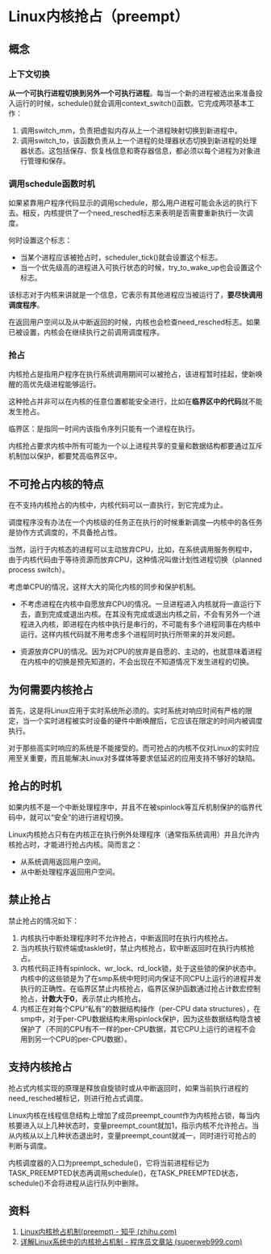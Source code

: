 # Linux内核抢占（preempt）

## 概念

### 上下文切换

**从一个可执行进程切换到另外一个可执行进程**。每当一个新的进程被选出来准备投入运行的时候，schedule()就会调用context_switch()函数。它完成两项基本工作：

1. 调用switch_mm，负责把虚拟内存从上一个进程映射切换到新进程中。
2. 调用switch_to，该函数负责从上一个进程的处理器状态切换到新进程的处理器状态。这包括保存、恢复栈信息和寄存器信息，都必须以每个进程为对象进行管理和保存。

### 调用schedule函数时机

如果紧靠用户程序代码显示的调用schedule，那么用户进程可能会永远的执行下去。相反，内核提供了一个need_resched标志来表明是否需要重新执行一次调度。

何时设置这个标志：

- 当某个进程应该被抢占时，scheduler_tick()就会设置这个标志。
- 当一个优先级高的进程进入可执行状态的时候，try_to_wake_up也会设置这个标志。

该标志对于内核来讲就是一个信息，它表示有其他进程应当被运行了，**要尽快调用调度程序**。

在返回用户空间以及从中断返回的时候，内核也会检查need_resched标志。如果已被设置，内核会在继续执行之前调用调度程序。

### 抢占

内核抢占是指用户程序在执行系统调用期间可以被抢占，该进程暂时挂起，使新唤醒的高优先级进程能够运行。

这种抢占并非可以在内核的任意位置都能安全进行，比如在**临界区中的代码**就不能发生抢占。

临界区：是指同一时间内该指令序列只能有一个进程在执行。

内核抢占要求内核中所有可能为一个以上进程共享的变量和数据结构都要通过互斥机制加以保护，都要梵高临界区中。

## 不可抢占内核的特点

在不支持内核抢占的内核中，内核代码可以一直执行，到它完成为止。

调度程序没有办法在一个内核级的任务正在执行的时候重新调度—内核中的各任务是协作方式调度的，不具备抢占性。

当然，运行于内核态的进程可以主动放弃CPU，比如，在系统调用服务例程中，由于内核代码由于等待资源而放弃CPU，这种情况叫做计划性进程切换（planned process switch）。

考虑单CPU的情况，这样大大的简化内核的同步和保护机制。

- 不考虑进程在内核中自愿放弃CPU的情况。一旦进程进入内核就将一直运行下去，直到完成或退出内核。在其没有完成或退出内核之前，不会有另外一个进程进入内核，即进程在内核中执行是串行的，不可能有多个进程同事在内核中运行。这样内核代码就不用考虑多个进程同时执行所带来的并发问题。

- 资源放弃CPU的情况。因为对CPU的放弃是自愿的、主动的，也就意味着进程在内核中的切换是预先知道的，不会出现在不知道情况下发生进程的切换。

## 为何需要内核抢占

首先，这是将Linux应用于实时系统所必须的。实时系统对响应时间有严格的限定，当一个实时进程被实时设备的硬件中断唤醒后，它应该在限定的时间内被调度执行。

对于那些高实时响应的系统是不能接受的。而可抢占的内核不仅对Linux的实时应用至关重要，而且能解决Linux对多媒体等要求低延迟的应用支持不够好的缺陷。

## 抢占的时机

如果内核不是一个中断处理程序中，并且不在被spinlock等互斥机制保护的临界代码中，就可以“安全”的进行进程切换。

Linux内核抢占只有在内核正在执行例外处理程序（通常指系统调用）并且允许内核抢占时，才能进行抢占内核。简而言之：

- 从系统调用返回用户空间。
- 从中断处理程序返回用户空间。

## 禁止抢占

禁止抢占的情况如下：

1. 内核执行中断处理程序时不允许抢占，中断返回时在执行内核抢占。
2. 当内核执行软终端或tasklet时，禁止内核抢占，软中断返回时在执行内核抢占。
3. 内核代码正持有spinlock、wr_lock、rd_lock锁，处于这些锁的保护状态中。内核中的这些锁是为了在smp系统中短时间内保证不同CPU上运行的进程并发执行的正确性。在临界区禁止内核抢占，临界区保护函数通过抢占计数宏控制抢占，**计数大于0**，表示禁止内核抢占。
4. 内核正在对每个CPU“私有”的数据结构操作（per-CPU data structures），在smp中，对于per-CPU数据结构未用spinlock保护，因为这些数据结构隐含被保护了（不同的CPU有不一样的per-CPU数据，其它CPU上运行的进程不会用到另一个CPU的per-CPU数据）。

## 支持内核抢占

抢占式内核实现的原理是释放自旋锁时或从中断返回时，如果当前执行进程的need_resched被标记，则进行抢占式调度。

Linux内核在线程信息结构上增加了成员preempt_count作为内核抢占锁，每当内核要进入以上几种状态时，变量preempt_count就加1，指示内核不允许抢占。当从内核从以上几种状态退出时，变量preempt_count就减一，同时进行可抢占的判断与调度。

内核调度器的入口为preempt_schedule()，它将当前进程标记为TASK_PREEMPTED状态再调用schedule()，在TASK_PREEMPTED状态，schedule()不会将进程从运行队列中删除。

## 资料

1. [Linux内核抢占机制(preempt) - 知乎 (zhihu.com)](https://zhuanlan.zhihu.com/p/454793333)
2. [详解Linux系统中的内核抢占机制 - 程序员文章站 (superweb999.com)](https://www.superweb999.com/article/1293706.html)